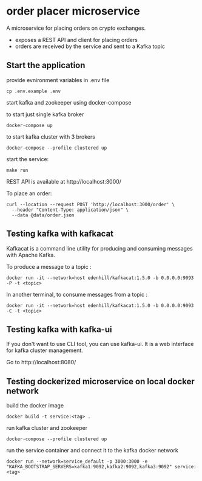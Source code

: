 # order placer microservice
A microservice for placing orders on crypto exchanges.
- exposes a REST API and client for placing orders
- orders are received by the service and sent to a Kafka topic

## Start the application
provide evnironment variables in .env file

```
cp .env.example .env
```

start kafka and zookeeper using docker-compose

to start just single kafka broker 

```
docker-compose up 
```

to start kafka cluster with 3 brokers

```
docker-compose --profile clustered up 
```

start the service:
```
make run
```

REST API is available at http://localhost:3000/

To place an order:
```
curl --location --request POST 'http://localhost:3000/order' \
  --header "Content-Type: application/json" \
  --data @data/order.json
```

## Testing kafka with kafkacat

Kafkacat is a command line utility for producing and consuming messages with Apache Kafka.

To produce a message to a topic <topic>:
```
docker run -it --network=host edenhill/kafkacat:1.5.0 -b 0.0.0.0:9093 -P -t <topic>
```

In another terminal, to consume messages from a topic <topic>:
```
docker run -it --network=host edenhill/kafkacat:1.5.0 -b 0.0.0.0:9093 -C -t <topic>
```

## Testing kafka with kafka-ui

If you don't want to use CLI tool, you can use kafka-ui. It is a web interface for kafka cluster management.

Go to http://localhost:8080/

## Testing dockerized microservice on local docker network

build the docker image

```
docker build -t service:<tag> .
```

run kafka cluster and zookeeper

```
docker-compose --profile clustered up 
```

run the service container and connect it to the kafka docker network

```
docker run --network=service_default -p 3000:3000 -e "KAFKA_BOOTSTRAP_SERVERS=kafka1:9092,kafka2:9092,kafka3:9092" service:<tag>
```
